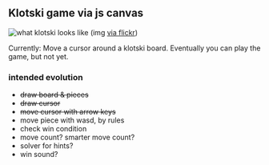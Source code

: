 ## Klotski game via js canvas

![what klotski looks like](https://farm6.staticflickr.com/5491/13933588087_01571368ea_m_d.jpg)
(img [via flickr](https://www.flickr.com/photos/18099895@N06/13933588087))

Currently: Move a cursor around a klotski board. Eventually you can play the game, but not yet.

### intended evolution

* ~~draw board & pieces~~
* ~~draw cursor~~
* ~~move cursor with arrow keys~~
* move piece with wasd, by rules
* check win condition
* move count? smarter move count?
* solver for hints?
* win sound?